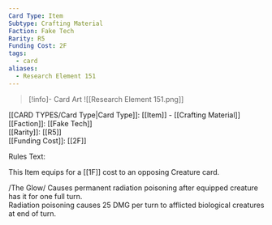 ```yaml
---
Card Type: Item
Subtype: Crafting Material
Faction: Fake Tech
Rarity: R5
Funding Cost: 2F
tags:
  - card
aliases:
  - Research Element 151
---
```

> [!info]- Card Art
> ![[Research Element 151.png]]

[[CARD TYPES/Card Type|Card Type]]: [[Item]] - [[Crafting Material]]  
[[Faction]]: [[Fake Tech]]  
[[Rarity]]: [[R5]]  
[[Funding Cost]]: [[2F]]  

Rules Text:  

This Item equips for a [[1F]] cost to an opposing Creature card.  

/The Glow/ Causes permanent radiation poisoning after equipped creature has it for one full turn.   
Radiation poisoning causes 25 DMG per turn to afflicted biological creatures at end of turn.   